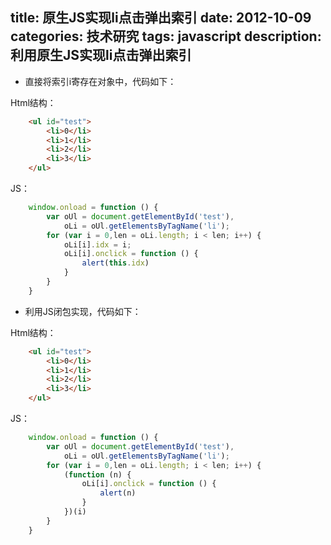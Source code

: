 title: 原生JS实现li点击弹出索引
date: 2012-10-09
categories: 技术研究
tags: javascript
description: 利用原生JS实现li点击弹出索引
---

- 直接将索引i寄存在对象中，代码如下：

Html结构：

```html
    <ul id="test">
        <li>0</li>
        <li>1</li>
        <li>2</li>
        <li>3</li>
    </ul>
```

JS：

```javascript
    window.onload = function () {
        var oUl = document.getElementById('test'),
            oLi = oUl.getElementsByTagName('li');
        for (var i = 0,len = oLi.length; i < len; i++) {
            oLi[i].idx = i;
            oLi[i].onclick = function () {
                alert(this.idx)
            }
        }
    }
```

- 利用JS闭包实现，代码如下：

Html结构：

```html
    <ul id="test">
        <li>0</li>
        <li>1</li>
        <li>2</li>
        <li>3</li>
    </ul>
```

JS：
```javascript
    window.onload = function () {
        var oUl = document.getElementById('test'),
            oLi = oUl.getElementsByTagName('li');
        for (var i = 0,len = oLi.length; i < len; i++) {       
            (function (n) {
                oLi[i].onclick = function () {
                    alert(n)
                }
            })(i)
        }
    }
```
    
